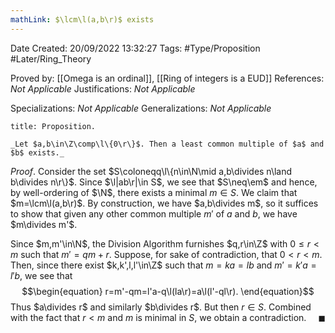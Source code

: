 ```yaml
---
mathLink: $\lcm\l(a,b\r)$ exists
---
```


<div class="topSpace"></div>

Date Created: 20/09/2022 13:32:27
Tags: #Type/Proposition #Later/Ring_Theory

Proved by: [[Omega is an ordinal]], [[Ring of integers is a EUD]]
References: _Not Applicable_
Justifications: _Not Applicable_

Specializations: _Not Applicable_
Generalizations: _Not Applicable_

``` ad-Proposition
title: Proposition.

_Let $a,b\in\Z\comp\l\{0\r\}$. Then a least common multiple of $a$ and $b$ exists._

```

_Proof_. Consider the set $S\coloneqq\l\{n\in\N\mid a,b\divides n\land b\divides n\r\}$. Since $\l|ab\r|\in S$, we see that $S\neq\em$ and hence, by well-ordering of $\N$, there exists a minimal $m\in S$. We claim that $m=\lcm\l(a,b\r)$. By construction, we have $a,b\divides m$, so it suffices to show that given any other common multiple $m'$ of $a$ and $b$, we have $m\divides m'$.

Since $m,m'\in\N$, the Division Algorithm furnishes $q,r\in\Z$ with $0\leq r<m$ such that $m'=qm+r$. Suppose, for sake of contradiction, that $0<r<m$. Then, since there exist $k,k',l,l'\in\Z$ such that $m=ka=lb$ and $m'=k'a=l'b$, we see that
$$\begin{equation}
    r=m'-qm=l'a-q\l(la\r)=a\l(l'-ql\r).
\end{equation}$$
Thus $a\divides r$ and similarly $b\divides r$. But then $r\in S$. Combined with the fact that $r<m$ and $m$ is minimal in $S$, we obtain a contradiction.<span style="float:right;">$\blacksquare$</span>
